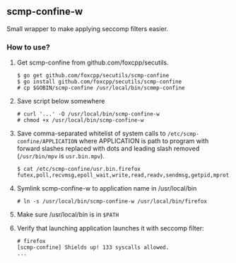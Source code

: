 ## scmp-confine-w
Small wrapper to make applying seccomp filters easier.

### How to use?

1. Get scmp-confine from github.com/foxcpp/secutils.
   ```
   $ go get github.com/foxcpp/secutils/scmp-confine
   $ go install github.com/foxcpp/secutils/scmp-confine
   # cp $GOBIN/scmp-confine /usr/local/bin/scmmp-confine
   ```

2. Save script below somewhere
   ```
   # curl '...' -O /usr/local/bin/scmp-confine-w
   # chmod +x /usr/local/bin/scmp-confine-w
   ```
  
3. Save comma-separated whitelist of system calls to `/etc/scmp-confine/APPLICATION` where APPLICATION is path to program with forward slashes replaced with dots and leading slash removed (`/usr/bin/mpv` is `usr.bin.mpv`).
   ```
   $ cat /etc/scmp-confine/usr.bin.firefox 
   futex,poll,recvmsg,epoll_wait,write,read,readv,sendmsg,getpid,mprotect,fdatasync,madvise,recvfrom,munmap,close,writev,gettid,fsync,open,openat,fstat,mmap,sched_yield,fcntl,socketpair,stat,dup,rt_sigreturn,ftruncate,unlink,link,wait4,statfs,lseek,sendto,access,pwrite64,pread64,getpeername,socket,connect,sendmmsg,setsockopt,ioctl,getrusage,clone,lstat,getsockname,epoll_ctl,bind,getdents,shmdt,rename,set_robust_list,fadvise64,prctl,mkdir,setpriority,fstatfs,getsockopt,getpriority,rt_sigaction,getrandom,shmget,seccomp,tgkill,readlink,getuid,sched_getaffinity,geteuid,pipe,shmat,uname,execve,dup2,rmdir,prlimit64,symlink,readahead,umask,shmctl,getgid,sysinfo,getegid,sigaltstack,getresuid,pipe2,getresgid,rt_sigprocmask,epoll_create1,inotify_add_watch,eventfd2,brk,shutdown,arch_prctl,set_tid_address,clock_getres,fallocate,inotify_init1,memfd_create,getcwd,unshare,setresuid,setresgid,setgid,setuid,exit,exit_group,select,ppoll,inotify_rm_watch,chmod,shmctl,nanosleep,sched_get_priority_min,sched_get_priority_max,inotify_init,gettimeofday,msync,fchmod,fork,splice,utime,clock_gettime,sched_setscheduler,restart_syscall,getdents64,kill,semget,semctl,semop,mlock,quotactl
   ```
  
4. Symlink scmp-confine-w to application name in /usr/local/bin

   ```
   # ln -s /usr/local/bin/scmp-confine-w /usr/local/bin/firefox
   ```
5. Make sure /usr/local/bin is in `$PATH`

6. Verify that launching application launches it with seccomp filter:
   ```
   # firefox
   [scmp-confine] Shields up! 133 syscalls allowed.
   ...
   ```

